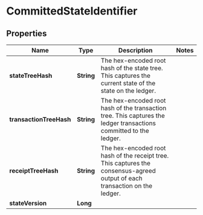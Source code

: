 

# CommittedStateIdentifier


## Properties

| Name | Type | Description | Notes |
|------------ | ------------- | ------------- | -------------|
|**stateTreeHash** | **String** | The hex-encoded root hash of the state tree. This captures the current state of the state on the ledger.  |  |
|**transactionTreeHash** | **String** | The hex-encoded root hash of the transaction tree. This captures the ledger transactions committed to the ledger.  |  |
|**receiptTreeHash** | **String** | The hex-encoded root hash of the receipt tree. This captures the consensus-agreed output of each transaction on the ledger.  |  |
|**stateVersion** | **Long** |  |  |



